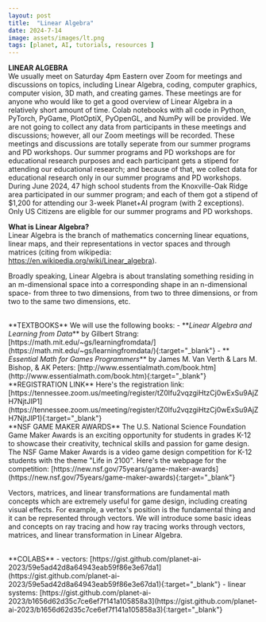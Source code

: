 ```yaml
---
layout: post
title:  "Linear Algebra"
date: 2024-7-14
image: assets/images/lt.png
tags: [planet, AI, tutorials, resources ]
---
```


**LINEAR ALGEBRA**   
We usually meet on Saturday 4pm Eastern over Zoom for meetings and discussions on topics, including Linear Algebra, coding, computer graphics, computer vision, 3D math, and creating games. These meetings are for anyone who would like to get a good overview of Linear Algebra in a relatively short amount of time. Colab notebooks with all code in Python, PyTorch, PyGame, PlotOptiX, PyOpenGL, and NumPy will be provided. We are not going to collect any data from participants in these meetings and discussions; however, all our Zoom meetings will be recorded. These meetings and discussions are totally seperate from our summer programs and PD workshops. Our summer programs and PD workshops are for educational research purposes and each participant gets a stipend for attending our educational research; and because of that, we collect data for educational research only in our summer programs and PD workshops. During June 2024, 47 high school students from the Knoxville-Oak Ridge area participated in our summer program; and each of them got a stipend of $1,200 for attending our 3-week Planet+AI program (with 2 exceptions). Only US Citizens are eligible for our summer programs and PD workshops. 

**What is Linear Algebra?**   
Linear Algebra is the branch of mathematics concerning linear equations, linear maps, and their representations in vector spaces and through matrices (citing from wikipedia: https://en.wikipedia.org/wiki/Linear_algebra).

Broadly speaking, Linear Algebra is about translating something residing in an m-dimensional space into a corresponding shape in an n-dimensional space- from three to two dimensions, from two to three dimensions, or from two to the same two dimensions, etc.

<br/>
**TEXTBOOKS**   
We will use the following books:
- **<em>Linear Algebra and Learning from Data</em>** by Gilbert Strang:
[https://math.mit.edu/~gs/learningfromdata/](https://math.mit.edu/~gs/learningfromdata/){:target="_blank"}  
- **<em> Essential Math for Games Programmers</em>** by James M. Van Verth & Lars M. Bishop, & AK Peters: [http://www.essentialmath.com/book.htm](http://www.essentialmath.com/book.htm){:target="_blank"}   

<br/>
**REGISTRATION LINK**   
Here's the registration link: [https://tennessee.zoom.us/meeting/register/tZ0lfu2vqzgiHtzCj0wExSu9AjZH7NjtJIP1](https://tennessee.zoom.us/meeting/register/tZ0lfu2vqzgiHtzCj0wExSu9AjZH7NjtJIP1){:target="_blank"}

<br/>
**NSF GAME MAKER AWARDS**   
The U.S. National Science Foundation Game Maker Awards is an exciting opportunity for students in grades K-12 to showcase their creativity, technical skills and passion for game design. The NSF Game Maker Awards is a video game design competition for K-12 students with the theme "Life in 2100". Here's the webpage for the competition: 
[https://new.nsf.gov/75years/game-maker-awards](https://new.nsf.gov/75years/game-maker-awards){:target="_blank"}

Vectors, matrices, and linear transformations are fundamental math concepts which are extremely useful for game design, including creating visual effects. For example, a vertex's position is the fundamental thing and it can be represented through vectors. We will introduce some basic ideas and concepts on ray tracing and how ray tracing works through vectors, matrices, and linear transformation in Linear Algebra.

<br/>
**COLABS**   
- vectors: [https://gist.github.com/planet-ai-2023/59e5ad42d8a64943eab59f86e3e67da1](https://gist.github.com/planet-ai-2023/59e5ad42d8a64943eab59f86e3e67da1){:target="_blank"}
- linear systems: [https://gist.github.com/planet-ai-2023/b1656d62d35c7ce6ef7f141a105858a3](https://gist.github.com/planet-ai-2023/b1656d62d35c7ce6ef7f141a105858a3){:target="_blank"}